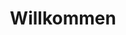 ---
title: Willkommen

description: Benötigen Sie eine Unterkunft? Wir haben neue, moderne Apartments mitten im Zentrum von Balestrand. Balkone mit fantastischem Blick auf den Fjord. Einfacher Zugang. Fertig möbliert, mit voll ausgestatteter Küche und Bad. Perfekt für diejenigen, die mehr Freiheit wollen.

intro: Benötigen Sie eine Unterkunft? Wir haben neue, moderne Apartments mitten im Zentrum von Balestrand. Balkone mit fantastischem Blick auf den Fjord. Einfacher Zugang. Fertig möbliert, mit voll ausgestatteter Küche und Bad. Perfekt für diejenigen, die mehr Freiheit wollen.

intro_button: Alle Wohnungen anzeigen

images:
- /images/IMG_6391.jpeg
- /images/IMG_6377.jpeg
- /images/jetski.jpg
- /images/IMG_6248.jpg

items:
- title: Vermietung
  image: /images/IMG_9845-HDR-492x277.jpg
  desc: Wir vermieten Apartments und Jetskis  im Zentrum von Balestrand. Perfekt für kurze Tagesausflüge in die Umgebung.
  url: /de/utleie
  button: Mehr Informationen

- title: Lage
  image: /images/balestrand-492x277.jpg
  desc: Alle unsere Apartments befinden sich in zentraler Lage im Zentrum von Balestrand. Ruhige Umgebung und mit einem fantastischen Blick auf den Fjord. Mit kurzen Entfernungen zum Lebensmittelgeschäft, Touristeninformationen und Wandermöglichkeiten ist dies ein perfekter Ausgangspunkt für einen längeren Aufenthalt.
  url: /de/lokasjon
  button: Mehr Informationen

- title: Aktivitäten
  image: /images/IMG_6248-492x277.jpg
  desc: Balestrand hat Ihnen als Besucher viel zu bieten. Ob alleine oder in Gruppen. Hier finden Sie alles von kulturellen Spaziergängen entlang der Küste bis hin zu Fjordsafaris in der Nähe der Umgebung. Reiselivsmuseum und mehr. Treffen Sie Einheimische, Fischer oder Künstler. Es gibt viel zur Auswahl.
  button: Aktivitäten in Balestrand 
  url: /de/aktiviteter

---